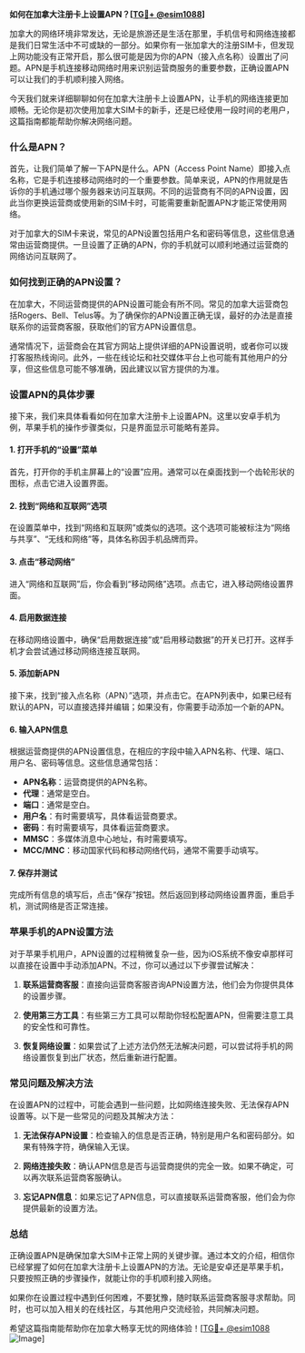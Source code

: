 **如何在加拿大注册卡上设置APN？[[TG💪+ @esim1088](https://t.me/s/esim1088)]**

加拿大的网络环境非常发达，无论是旅游还是生活在那里，手机信号和网络连接都是我们日常生活中不可或缺的一部分。如果你有一张加拿大的注册SIM卡，但发现上网功能没有正常开启，那么很可能是因为你的APN（接入点名称）设置出了问题。APN是手机连接移动网络时用来识别运营商服务的重要参数，正确设置APN可以让我们的手机顺利接入网络。

今天我们就来详细聊聊如何在加拿大注册卡上设置APN，让手机的网络连接更加顺畅。无论你是初次使用加拿大SIM卡的新手，还是已经使用一段时间的老用户，这篇指南都能帮助你解决网络问题。

### 什么是APN？

首先，让我们简单了解一下APN是什么。APN（Access Point Name）即接入点名称，它是手机连接移动网络时的一个重要参数。简单来说，APN的作用就是告诉你的手机通过哪个服务器来访问互联网。不同的运营商有不同的APN设置，因此当你更换运营商或使用新的SIM卡时，可能需要重新配置APN才能正常使用网络。

对于加拿大的SIM卡来说，常见的APN设置包括用户名和密码等信息，这些信息通常由运营商提供。一旦设置了正确的APN，你的手机就可以顺利地通过运营商的网络访问互联网了。

### 如何找到正确的APN设置？

在加拿大，不同运营商提供的APN设置可能会有所不同。常见的加拿大运营商包括Rogers、Bell、Telus等。为了确保你的APN设置正确无误，最好的办法是直接联系你的运营商客服，获取他们的官方APN设置信息。

通常情况下，运营商会在其官方网站上提供详细的APN设置说明，或者你可以拨打客服热线询问。此外，一些在线论坛和社交媒体平台上也可能有其他用户的分享，但这些信息可能不够准确，因此建议以官方提供的为准。

### 设置APN的具体步骤

接下来，我们来具体看看如何在加拿大注册卡上设置APN。这里以安卓手机为例，苹果手机的操作步骤类似，只是界面显示可能略有差异。

#### 1. 打开手机的“设置”菜单

首先，打开你的手机主屏幕上的“设置”应用。通常可以在桌面找到一个齿轮形状的图标，点击它进入设置界面。

#### 2. 找到“网络和互联网”选项

在设置菜单中，找到“网络和互联网”或类似的选项。这个选项可能被标注为“网络与共享”、“无线和网络”等，具体名称因手机品牌而异。

#### 3. 点击“移动网络”

进入“网络和互联网”后，你会看到“移动网络”选项。点击它，进入移动网络设置界面。

#### 4. 启用数据连接

在移动网络设置中，确保“启用数据连接”或“启用移动数据”的开关已打开。这样手机才会尝试通过移动网络连接互联网。

#### 5. 添加新APN

接下来，找到“接入点名称（APN）”选项，并点击它。在APN列表中，如果已经有默认的APN，可以直接选择并编辑；如果没有，你需要手动添加一个新的APN。

#### 6. 输入APN信息

根据运营商提供的APN设置信息，在相应的字段中输入APN名称、代理、端口、用户名、密码等信息。这些信息通常包括：

- **APN名称**：运营商提供的APN名称。
- **代理**：通常是空白。
- **端口**：通常是空白。
- **用户名**：有时需要填写，具体看运营商要求。
- **密码**：有时需要填写，具体看运营商要求。
- **MMSC**：多媒体消息中心地址，有时需要填写。
- **MCC/MNC**：移动国家代码和移动网络代码，通常不需要手动填写。

#### 7. 保存并测试

完成所有信息的填写后，点击“保存”按钮。然后返回到移动网络设置界面，重启手机，测试网络是否正常连接。

### 苹果手机的APN设置方法

对于苹果手机用户，APN设置的过程稍微复杂一些，因为iOS系统不像安卓那样可以直接在设置中手动添加APN。不过，你可以通过以下步骤尝试解决：

1. **联系运营商客服**：直接向运营商客服咨询APN设置方法，他们会为你提供具体的设置步骤。
   
2. **使用第三方工具**：有些第三方工具可以帮助你轻松配置APN，但需要注意工具的安全性和可靠性。

3. **恢复网络设置**：如果尝试了上述方法仍然无法解决问题，可以尝试将手机的网络设置恢复到出厂状态，然后重新进行配置。

### 常见问题及解决方法

在设置APN的过程中，可能会遇到一些问题，比如网络连接失败、无法保存APN设置等。以下是一些常见的问题及其解决方法：

1. **无法保存APN设置**：检查输入的信息是否正确，特别是用户名和密码部分。如果有特殊字符，确保输入无误。

2. **网络连接失败**：确认APN信息是否与运营商提供的完全一致。如果不确定，可以再次联系运营商客服确认。

3. **忘记APN信息**：如果忘记了APN信息，可以直接联系运营商客服，他们会为你提供最新的设置方法。

### 总结

正确设置APN是确保加拿大SIM卡正常上网的关键步骤。通过本文的介绍，相信你已经掌握了如何在加拿大注册卡上设置APN的方法。无论是安卓还是苹果手机，只要按照正确的步骤操作，就能让你的手机顺利接入网络。

如果你在设置过程中遇到任何困难，不要犹豫，随时联系运营商客服寻求帮助。同时，也可以加入相关的在线社区，与其他用户交流经验，共同解决问题。

希望这篇指南能帮助你在加拿大畅享无忧的网络体验！[[TG💪+ @esim1088](https://t.me/s/esim1088) ![Image](https://i.postimg.cc/4NQfJmqS/Snipaste-2025-05-13-00-14-12.png)]